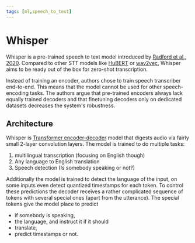 ```yaml
---
tags: [ml,speech_to_text]
---
```


# Whisper

Whisper is a pre-trained speech to text model introduced by [Radford et al.,
2020](https://arxiv.org/pdf/2212.04356). Compared to other STT models like
[HuBERT](./hubert.md) or [wav2vec](./wav2vec.md), Whisper aims to be ready out
of the box for zero-shot transcription.

Instead of training an encoder, authors chose to train speech transcriber
end-to-end. This means that the model cannot be used for other speech-encoding
tasks. The authors argue that pre-trained encoders always lack equally trained
decoders and that finetuning decoders only on dedicated datasets decreases the
system's robustness.

## Architecture

Whisper is [Transformer encoder-decoder](./transformer.md) model that digests
audio via fairly small 2-layer convolution layers. The model is trained to do
multiple tasks:
1. multilingual transcription (focusing on English though)
2. Any language to English translation
3. Speech detection (Is somebody speaking or not?)

Additionally the model is trained to detect the language of the input, on some
inputs even detect quantized timestamps for each token. To control these
predictions the decoder receives a rather complicated sequence of tokens with
several special ones (apart from the utterance). The special tokens give the
model place to predict
- if somebody is speaking,
- the language,
and instruct it if it should
- translate,
- predict timestamps or not.
